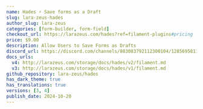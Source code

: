 ```yaml
---
name: Hades ⚡️ Save forms as a Draft
slug: lara-zeus-hades
author_slug: lara-zeus
categories: [form-builder, form-field]
checkout_url: https://larazeus.com/hades?ref=filament-plugins#pricing
price: $9.00
description: Allow Users to Save Forms as Drafts
discord_url: https://discord.com/channels/883083792112300104/1285695811262480547
docs_urls:
  v4: http://larazeus.com/storage/docs/hades/v2/filament.md
  v3: http://larazeus.com/storage/docs/hades/v1/filament.md
github_repository: lara-zeus/hades
has_dark_theme: true
has_translations: true
versions: [3, 4]
publish_date: 2024-10-20
---
```

